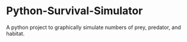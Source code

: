 # Python-Survival-Simulator
A python project to graphically simulate numbers of prey, predator, and habitat.
